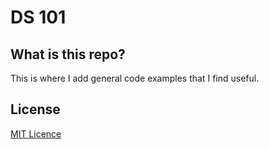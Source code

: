 # DS 101

<h2>What is this repo?</h2>

This is where I add general code examples that I find useful.  

## License

[MIT Licence](LICENSE)
